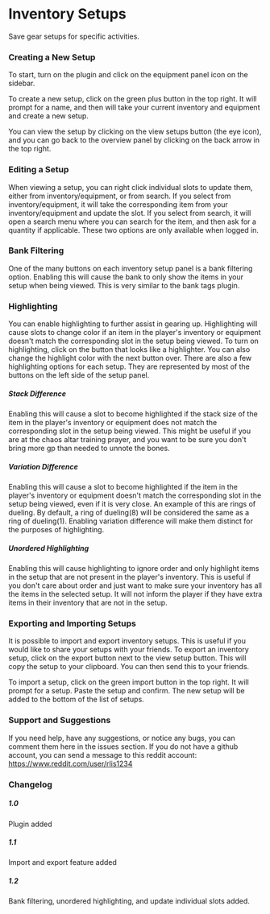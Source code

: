 # Inventory Setups
Save gear setups for specific activities.

### Creating a New Setup

To start, turn on the plugin and click on the equipment panel icon on the sidebar.

To create a new setup, click on the green plus button in the top right. It will prompt for a name, and then will take your current inventory and equipment and create a new setup.

You can view the setup by clicking on the view setups button (the eye icon), and you can go back to the overview panel by clicking on the back arrow in the top right.

### Editing a Setup

When viewing a setup, you can right click individual slots to update them, either from inventory/equipment, or from search. If you select from inventory/equipment, it will take the corresponding item from your inventory/equipment and update the slot. If you select from search, it will open a search menu where you can search for the item, and then ask for a quantity if applicable. These two options are only available when logged in.

### Bank Filtering

One of the many buttons on each inventory setup panel is a bank filtering option. Enabling this will cause the bank to only show the items in your setup when being viewed. This is very similar to the bank tags plugin.

### Highlighting

You can enable highlighting to further assist in gearing up. Highlighting will cause slots to change color if an item in the player's inventory or equipment doesn't match the corresponding slot in the setup being viewed. To turn on highlighting, click on the button that looks like a highlighter. You can also change the highlight color with the next button over. There are also a few highlighting options for each setup. They are represented by most of the buttons on the left side of the setup panel.

##### Stack Difference

Enabling this will cause a slot to become highlighted if the stack size of the item in the player's inventory or equipment does not match the corresponding slot in the setup being viewed. This might be useful if you are at the chaos altar training prayer, and you want to be sure you don't bring more gp than needed to unnote the bones.

##### Variation Difference

Enabling this will cause a slot to become highlighted if the item in the player's inventory or equipment doesn't match the corresponding slot in the setup being viewed, even if it is very close. An example of this are rings of dueling. By default, a ring of dueling(8) will be considered the same as a ring of dueling(1). Enabling variation difference will make them distinct for the purposes of highlighting.

##### Unordered Highlighting

Enabling this will cause highlighting to ignore order and only highlight items in the setup that are not present in the player's inventory. This is useful if you don't care about order and just want to make sure your inventory has all the items in the selected setup. It will not inform the player if they have extra items in their inventory that are not in the setup.

### Exporting and Importing Setups

It is possible to import and export inventory setups. This is useful if you would like to share your setups with your friends. To export an inventory setup, click on the export button next to the view setup button. This will copy the setup to your clipboard. You can then send this to your friends.

To import a setup, click on the green import button in the top right. It will prompt for a setup. Paste the setup and confirm. The new setup will be added to the bottom of the list of setups.

### Support and Suggestions

If you need help, have any suggestions, or notice any bugs, you can comment them here in the issues section. If you do not have a github account, you can send a message to this reddit account: https://www.reddit.com/user/rlis1234

### Changelog

##### 1.0
Plugin added

##### 1.1
Import and export feature added

##### 1.2
Bank filtering, unordered highlighting, and update individual slots added.